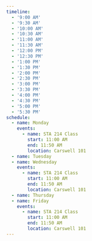 ```yaml
---
timeline:
  - '9:00 AM'
  - '9:30 AM'
  - '10:00 AM'
  - '10:30 AM'
  - '11:00 AM'
  - '11:30 AM'
  - '12:00 PM'
  - '12:30 PM'
  - '1:00 PM'
  - '1:30 PM'
  - '2:00 PM'
  - '2:30 PM'
  - '3:00 PM'
  - '3:30 PM'
  - '4:00 PM'
  - '4:30 PM'
  - '5:00 PM'
  - '5:30 PM'
schedule:
  - name: Monday
    events:
      - name: STA 214 Class
        start: 11:00 AM
        end: 11:50 AM
        location: Carswell 101
  - name: Tuesday
  - name: Wednesday
    events:
      - name: STA 214 Class
        start: 11:00 AM
        end: 11:50 AM
        location: Carswell 101
  - name: Thursday
  - name: Friday
    events:
      - name: STA 214 Class
        start: 11:00 AM
        end: 11:50 AM
        location: Carswell 101
---
```

